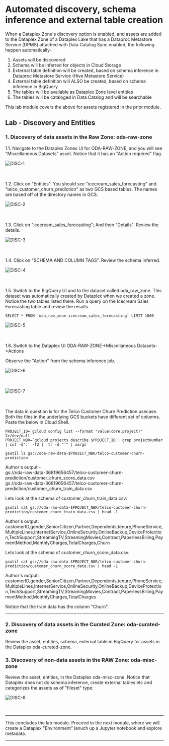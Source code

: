 # Automated discovery, schema inference and external table creation

When a Dataplex Zone's discovery option is enabled, and assets are added to the Dataplex Zone of a Dataplex Lake that has a Dataproc Metastore Service (DPMS) attached with Data Catalog Sync enabled, the following happen automatically-
1. Assets will be discovered
2. Schema will be inferred for objects in Cloud Storage
3. External table definition will be created, based on schema inference in Dataproc Metastore Service (Hive Metastore Service) 
4. External table definition will ALSO be created, based on schema inference in BigQuery
5. The tables will be available as Dataplex Zone level entities
6. The tables will be cataloged in Data Catalog and will be searchable

This lab module covers the above for assets registered in the prior module.

## Lab - Discovery and Entities

### 1. Discovery of data assets in the Raw Zone: oda-raw-zone

1.1. Navigate to the Dataplex Zones UI for ODA-RAW-ZONE, and you will see "Miscellaneous Datasets" asset. Notice that it has an "Action required" flag.

![DISC-1](../01-images/05-01.png)   
<br><br>

1.2. Click on "Entities". You should see "icecream_sales_forecasting" and "telco_customer_churn_prediction" as two GCS based tables. The names are based off of the directory names in GCS.

![DISC-2](../01-images/05-02.png)   
<br><br>

1.3. Click on "icecream_sales_forecasting"; And then "Details". Review the details.

![DISC-3](../01-images/05-03.png)   
<br><br>

1.4. Click on "SCHEMA AND COLUMN TAGS". Review the schema inferred.

![DISC-4](../01-images/05-04.png)   
<br><br>

1.5. Switch to the BigQuery UI and to the dataset called oda_raw_zone. This dataset was automatically created by Dataplex when we created a zone. Notice the two tables listed there. Run a query on the Icecream Sales Forecasting table and review the results.

```
SELECT * FROM `oda_raw_zone.icecream_sales_forecasting` LIMIT 1000
```

![DISC-5](../01-images/05-05.png)   
<br><br>

1.6. Switch to the Dataplex UI ODA-RAW-ZONE->Miscellaneous Datasets->Actions

Observe the "Action" from the schema inference job.

![DISC-6](../01-images/05-06.png)   
<br><br>


![DISC-7](../01-images/05-07.png)   
<br><br>

The data in question is for the Telco Customer Churn Prediction usecase. Both the files in the underlying GCS buckets have different set of columns. Paste the below in Cloud Shell.

```
PROJECT_ID=`gcloud config list --format "value(core.project)" 2>/dev/null`
PROJECT_NBR=`gcloud projects describe $PROJECT_ID | grep projectNumber | cut -d':' -f2 |  tr -d "'" | xargs`

gsutil ls gs://oda-raw-data-$PROJECT_NBR/telco-customer-churn-prediction
```

Author's output - <br>
gs://oda-raw-data-36819656457/telco-customer-churn-prediction/customer_churn_score_data.csv<br>
gs://oda-raw-data-36819656457/telco-customer-churn-prediction/customer_churn_train_data.csv<br>


Lets look at the schema of customer_churn_train_data.csv:
```
gsutil cat gs://oda-raw-data-$PROJECT_NBR/telco-customer-churn-prediction/customer_churn_train_data.csv | head -1
```

Author's output:<br>
customerID,gender,SeniorCitizen,Partner,Dependents,tenure,PhoneService,MultipleLines,InternetService,OnlineSecurity,OnlineBackup,DeviceProtection,TechSupport,StreamingTV,StreamingMovies,Contract,PaperlessBilling,PaymentMethod,MonthlyCharges,TotalCharges,Churn<br>


Lets look at the schema of customer_churn_score_data.csv:
```
gsutil cat gs://oda-raw-data-$PROJECT_NBR/telco-customer-churn-prediction/customer_churn_score_data.csv | head -1
```

Author's output:<br>
customerID,gender,SeniorCitizen,Partner,Dependents,tenure,PhoneService,MultipleLines,InternetService,OnlineSecurity,OnlineBackup,DeviceProtection,TechSupport,StreamingTV,StreamingMovies,Contract,PaperlessBilling,PaymentMethod,MonthlyCharges,TotalCharges<br>

Notice that the train data has the column "Churn".<br>

<hr>


### 2. Discovery of data assets in the Curated Zone: oda-curated-zone

Review the asset, entities, schema, external table in BigQuery for assets in the Dataplex oda-curated-zone.


### 3. Discovery of non-data assets in the RAW Zone: oda-misc-zone

Review the asset, entities, in the Dataplex oda-misc-zone. Notice that Dataplex does not do schema inference, create external tables etc and categorizes the assets as of "fileset" type.
<br>

![DISC-8](../01-images/05-08.png)   
<br><br>

<hr>
This concludes the lab module. Proceed to the next module, where we will create a Dataplex "Environment" lanuch up a Jupyter notebook and explore metadata.
<hr>
